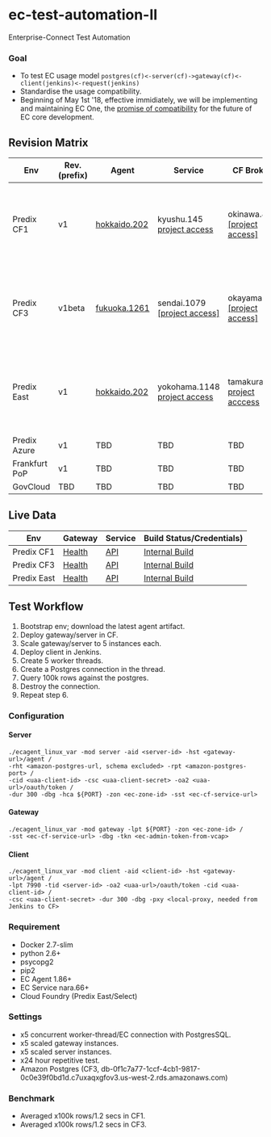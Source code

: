 # ec-test-automation-II
Enterprise-Connect Test Automation

### Goal
- To test EC usage model `postgres(cf)<-server(cf)->gateway(cf)<-client(jenkins)<-request(jenkins)`
- Standardise the usage compatibility.
- Beginning of May 1st '18, effective immidiately, we will be implementing and maintaining EC One, the [promise of compatibility](#) for the future of EC core development.

## Revision Matrix
Env | Rev. (prefix) | Agent | Service | CF Broker | SDK/Plugins | Tools
--- | --- | --- | --- | --- | --- | ---
Predix CF1 | v1 | [hokkaido.202](https://github.build.ge.com/Enterprise-Connect/ec-sdk/archive/v1.hokkaido.202.zip) | kyushu.145 [project access](https://github.build.ge.com/Enterprise-Connect/ec-service/tree/v1.kyushu.145) | okinawa.8 [[project access]](https://github.build.ge.com/Enterprise-Connect/ec-predix-service-broker/tree/v1.okinawa.8) | [v1.hokkaido.202](https://github.build.ge.com/Enterprise-Connect/ec-sdk/tree/v1.hokkaido.202/plugins) | [Blue-Green Upgrade Step1](http://10.227.87.157/jenkins/blue/organizations/jenkins/%E3%82%A4%E3%82%B7%20(EC)%2FAutomation%2FUpdate%2FEC%20Service%20Update%20Step%201%20(CF1)/activity) [Blue-Green Upgrade Step2](http://10.227.87.157/jenkins/blue/organizations/jenkins/%E3%82%A4%E3%82%B7%20(EC)%2FAutomation%2FUpdate%2FEC%20Service%20Update%20Step%202%20(CF1)/activity)
Predix CF3 | v1beta | [fukuoka.1261](https://github.build.ge.com/Enterprise-Connect/ec-sdk/archive/v1beta.fukuoka.1261.zip) | sendai.1079 [[project access]](https://github.build.ge.com/Enterprise-Connect/ec-service/tree/v1beta.sendai.1079) | okayama.49 [[project access]](https://github.build.ge.com/Enterprise-Connect/ec-predix-service-broker/tree/v1beta.okayama.49) | [v1beta.fukuoka.1261](https://github.build.ge.com/Enterprise-Connect/ec-sdk/tree/v1beta.fukuoka.1261/plugins) | [Blue-Green Upgrade Step1](http://10.227.87.157/jenkins/blue/organizations/jenkins/%E3%82%A4%E3%82%B7%20(EC)%2FAutomation%2FUpdate%2FEC%20Service%20Update%20Step%201%20(CF3)/activity) [Blue-Green Upgrade Step2](http://10.227.87.157/jenkins/blue/organizations/jenkins/%E3%82%A4%E3%82%B7%20(EC)%2FAutomation%2FUpdate%2FEC%20Service%20Update%20Step%202%20(CF3)/activity)
Predix East | v1 | [hokkaido.202](https://github.build.ge.com/Enterprise-Connect/ec-sdk/archive/v1.hokkaido.202.zip) | yokohama.1148 [project access](https://github.build.ge.com/Enterprise-Connect/ec-service/tree/v1.yokohama.1148) | tamakura.10 [project acccess](https://github.build.ge.com/Enterprise-Connect/ec-predix-service-broker/tree/v1.tamakura.10) | [v1.hokkaido.202](https://github.build.ge.com/Enterprise-Connect/ec-sdk/tree/v1.hokkaido.202/plugins) | [Blue-Green Upgrade Step1](https://i.ci.build.ge.com/rtc5ryln/ci/blue/organizations/jenkins/Enterprise-Connect%2FService%20Update%2FEC%20Service%20Update%20Step%201%20(East)/activity) [Blue-Green Upgrade Step2](https://i.ci.build.ge.com/rtc5ryln/ci/blue/organizations/jenkins/Enterprise-Connect%2FService%20Update%2FEC%20Service%20Update%20Step%202%20(East)/activity)
Predix Azure | v1 | TBD | TBD | TBD
Frankfurt PoP | v1 | TBD | TBD | TBD
GovCloud | TBD | TBD | TBD | TBD

## Live Data
Env | Gateway | Service | Build Status/Credentials)
--- | --- | --- | ---
Predix CF1 | <a href='https://ec-int-test-gateway.run.aws-usw02-dev.ice.predix.io/health'>Health</a> | [API](https://5600f64f-4d64-4af6-9bd1-0939d8880049.run.aws-usw02-pr.ice.predix.io/v1/index/)</a> | [Internal Build](http://10.227.87.157/jenkins/blue/organizations/jenkins/%E3%82%A4%E3%82%B7%20(EC)%2FAutomation%2FQA%2FEC%20Integration%20Test%20(CF1)/activity)
Predix CF3 | [Health](https://ec-int-test-gateway.run.aws-usw02-dev.ice.predix.io/health) | [API](https://e27fc834-28be-4851-9d6a-b7033d568270.run.aws-usw02-dev.ice.predix.io/v1beta/index/) | [Internal Build](http://10.227.87.157/jenkins/blue/organizations/jenkins/%E3%82%A4%E3%82%B7%20(EC)%2FAutomation%2FQA%2FEC%20Integration%20Test%20(CF3)/activity)
Predix East | [Health](https://ec-int-test-gateway-ii.run.asv-pr.ice.predix.io/health) | [API](https://3ab94814-0b85-48ab-b756-054220448afe.run.asv-pr.ice.predix.io/v1/index/) | [Internal Build](https://i.ci.build.ge.com/rtc5ryln/ci/blue/organizations/jenkins/Enterprise-Connect%2FEC%20Integration%20Test%20(EAST)/activity)

## Test Workflow
1. Bootstrap env; download the latest agent artifact.
2. Deploy gateway/server in CF.
3. Scale gateway/server to 5 instances each.
4. Deploy client in Jenkins.
5. Create 5 worker threads.
6. Create a Postgres connection in the thread.
7. Query 100k rows against the postgres.
8. Destroy the connection.
9. Repeat step 6.
 
### Configuration
#### Server
```script
./ecagent_linux_var -mod server -aid <server-id> -hst <gateway-url>/agent /
-rht <amazon-postgres-url, schema excluded> -rpt <amazon-postgres-port> /
-cid <uaa-client-id> -csc <uaa-client-secret> -oa2 <uaa-url>/oauth/token /
-dur 300 -dbg -hca ${PORT} -zon <ec-zone-id> -sst <ec-cf-service-url>
```
#### Gateway
```script
./ecagent_linux_var -mod gateway -lpt ${PORT} -zon <ec-zone-id> /
-sst <ec-cf-service-url> -dbg -tkn <ec-admin-token-from-vcap>
```
#### Client
```script
./ecagent_linux_var -mod client -aid <client-id> -hst <gateway-url>/agent /
-lpt 7990 -tid <server-id> -oa2 <uaa-url>/oauth/token -cid <uaa-client-id> /
-csc <uaa-client-secret> -dur 300 -dbg -pxy <local-proxy, needed from Jenkins to CF>
```

### Requirement
- Docker 2.7-slim
- python 2.6+
- psycopg2
- pip2
- EC Agent 1.86+
- EC Service nara.66+
- Cloud Foundry (Predix East/Select)

### Settings
- x5 concurrent worker-thread/EC connection with PostgresSQL.
- x5 scaled gateway instances.
- x5 scaled server instances.
- x24 hour repetitive test.
- Amazon Postgres (CF3, db-0f1c7a77-1ccf-4cb1-9817-0c0e39f0bd1d.c7uxaqxgfov3.us-west-2.rds.amazonaws.com)

### Benchmark
- Averaged x100k rows/1.2 secs in CF1.
- Averaged x100k rows/1.2 secs in CF3.

